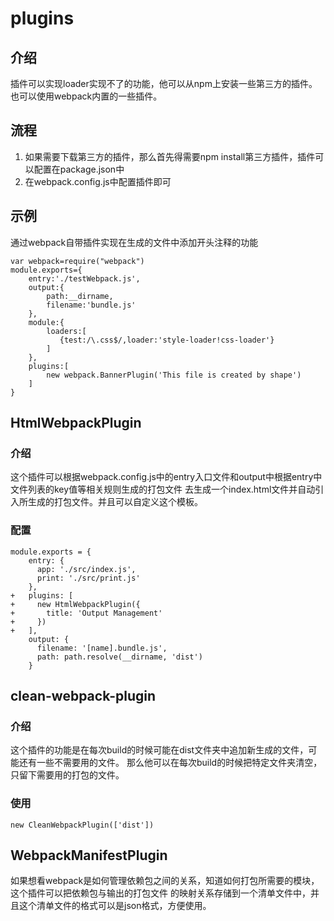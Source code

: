 # plugins
## 介绍
  插件可以实现loader实现不了的功能，他可以从npm上安装一些第三方的插件。也可以使用webpack内置的一些插件。
## 流程
1. 如果需要下载第三方的插件，那么首先得需要npm install第三方插件，插件可以配置在package.json中
2. 在webpack.config.js中配置插件即可
## 示例
  通过webpack自带插件实现在生成的文件中添加开头注释的功能

    var webpack=require("webpack")
    module.exports={
    	entry:'./testWebpack.js',
    	output:{
    		path:__dirname,
    		filename:'bundle.js'
    	},
    	module:{
    		loaders:[
    		   {test:/\.css$/,loader:'style-loader!css-loader'}
    		]
    	},
    	plugins:[
    		new webpack.BannerPlugin('This file is created by shape')
    	]
    }
    
## HtmlWebpackPlugin
### 介绍
  这个插件可以根据webpack.config.js中的entry入口文件和output中根据entry中文件列表的key值等相关规则生成的打包文件
  去生成一个index.html文件并自动引入所生成的打包文件。并且可以自定义这个模板。
### 配置

    module.exports = {
        entry: {
          app: './src/index.js',
          print: './src/print.js'
        },
    +   plugins: [
    +     new HtmlWebpackPlugin({
    +       title: 'Output Management'
    +     })
    +   ],
        output: {
          filename: '[name].bundle.js',
          path: path.resolve(__dirname, 'dist')
        }
## clean-webpack-plugin
### 介绍
  这个插件的功能是在每次build的时候可能在dist文件夹中追加新生成的文件，可能还有一些不需要用的文件。
  那么他可以在每次build的时候把特定文件夹清空，只留下需要用的打包的文件。
### 使用
  `new CleanWebpackPlugin(['dist'])`
## WebpackManifestPlugin
 如果想看webpack是如何管理依赖包之间的关系，知道如何打包所需要的模块，这个插件可以把依赖包与输出的打包文件
 的映射关系存储到一个清单文件中，并且这个清单文件的格式可以是json格式，方便使用。